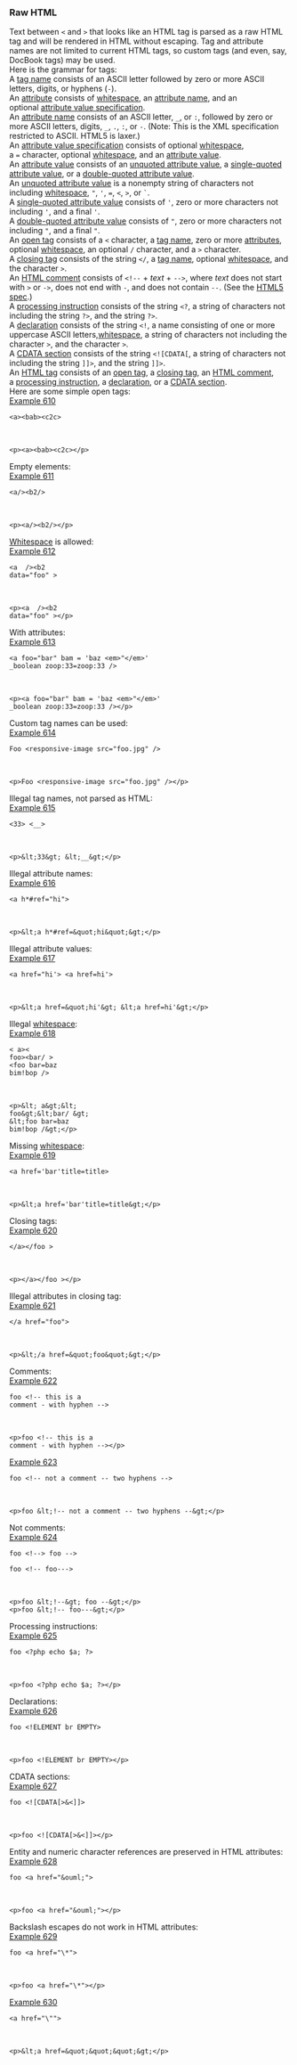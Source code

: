 ### Raw HTML

Text between `<` and `>` that looks like an HTML tag is parsed as a raw HTML tag and will be rendered in HTML without escaping. Tag and attribute names are not limited to current HTML tags, so custom tags (and even, say, DocBook tags) may be used.  
Here is the grammar for tags:  
A [tag name](https://github.github.com/gfm/#tag-name) consists of an ASCII letter followed by zero or more ASCII letters, digits, or hyphens (`-`).  
An [attribute](https://github.github.com/gfm/#attribute) consists of [whitespace](https://github.github.com/gfm/#whitespace), an [attribute name](https://github.github.com/gfm/#attribute-name), and an optional [attribute value specification](https://github.github.com/gfm/#attribute-value-specification).  
An [attribute name](https://github.github.com/gfm/#attribute-name) consists of an ASCII letter, `_`, or `:`, followed by zero or more ASCII letters, digits, `_`, `.`, `:`, or `-`. (Note: This is the XML specification restricted to ASCII. HTML5 is laxer.)  
An [attribute value specification](https://github.github.com/gfm/#attribute-value-specification) consists of optional [whitespace](https://github.github.com/gfm/#whitespace), a `=` character, optional [whitespace](https://github.github.com/gfm/#whitespace), and an [attribute value](https://github.github.com/gfm/#attribute-value).  
An [attribute value](https://github.github.com/gfm/#attribute-value) consists of an [unquoted attribute value](https://github.github.com/gfm/#unquoted-attribute-value), a [single-quoted attribute value](https://github.github.com/gfm/#single-quoted-attribute-value), or a [double-quoted attribute value](https://github.github.com/gfm/#double-quoted-attribute-value).  
An [unquoted attribute value](https://github.github.com/gfm/#unquoted-attribute-value) is a nonempty string of characters not including [whitespace](https://github.github.com/gfm/#whitespace), `"`, `'`, `=`, `<`, `>`, or `` ` ``.  
A [single-quoted attribute value](https://github.github.com/gfm/#single-quoted-attribute-value) consists of `'`, zero or more characters not including `'`, and a final `'`.  
A [double-quoted attribute value](https://github.github.com/gfm/#double-quoted-attribute-value) consists of `"`, zero or more characters not including `"`, and a final `"`.  
An [open tag](https://github.github.com/gfm/#open-tag) consists of a `<` character, a [tag name](https://github.github.com/gfm/#tag-name), zero or more [attributes](https://github.github.com/gfm/#attribute), optional [whitespace](https://github.github.com/gfm/#whitespace), an optional `/` character, and a `>` character.  
A [closing tag](https://github.github.com/gfm/#closing-tag) consists of the string `</`, a [tag name](https://github.github.com/gfm/#tag-name), optional [whitespace](https://github.github.com/gfm/#whitespace), and the character `>`.  
An [HTML comment](https://github.github.com/gfm/#html-comment) consists of `<!--` + _text_ + `-->`, where _text_ does not start with `>` or `->`, does not end with `-`, and does not contain `--`. (See the [HTML5 spec](http://www.w3.org/TR/html5/syntax.html#comments).)  
A [processing instruction](https://github.github.com/gfm/#processing-instruction) consists of the string `<?`, a string of characters not including the string `?>`, and the string `?>`.  
A [declaration](https://github.github.com/gfm/#declaration) consists of the string `<!`, a name consisting of one or more uppercase ASCII letters,[whitespace](https://github.github.com/gfm/#whitespace), a string of characters not including the character `>`, and the character `>`.  
A [CDATA section](https://github.github.com/gfm/#cdata-section) consists of the string `<![CDATA[`, a string of characters not including the string `]]>`, and the string `]]>`.  
An [HTML tag](https://github.github.com/gfm/#html-tag) consists of an [open tag](https://github.github.com/gfm/#open-tag), a [closing tag](https://github.github.com/gfm/#closing-tag), an [HTML comment](https://github.github.com/gfm/#html-comment), a [processing instruction](https://github.github.com/gfm/#processing-instruction), a [declaration](https://github.github.com/gfm/#declaration), or a [CDATA section](https://github.github.com/gfm/#cdata-section).  
Here are some simple open tags:  
[Example 610](https://github.github.com/gfm/#example-610)  

    <a><bab><c2c>

   

    <p><a><bab><c2c></p>

Empty elements:  
[Example 611](https://github.github.com/gfm/#example-611)  

    <a/><b2/>

   

    <p><a/><b2/></p>

[Whitespace](https://github.github.com/gfm/#whitespace) is allowed:  
[Example 612](https://github.github.com/gfm/#example-612)  

    <a  /><b2
    data="foo" >

   

    <p><a  /><b2
    data="foo" ></p>

With attributes:  
[Example 613](https://github.github.com/gfm/#example-613)  

    <a foo="bar" bam = 'baz <em>"</em>'
    _boolean zoop:33=zoop:33 />

   

    <p><a foo="bar" bam = 'baz <em>"</em>'
    _boolean zoop:33=zoop:33 /></p>

Custom tag names can be used:  
[Example 614](https://github.github.com/gfm/#example-614)  

    Foo <responsive-image src="foo.jpg" />

   

    <p>Foo <responsive-image src="foo.jpg" /></p>

Illegal tag names, not parsed as HTML:  
[Example 615](https://github.github.com/gfm/#example-615)  

    <33> <__>

   

    <p>&lt;33&gt; &lt;__&gt;</p>

Illegal attribute names:  
[Example 616](https://github.github.com/gfm/#example-616)  

    <a h*#ref="hi">

   

    <p>&lt;a h*#ref=&quot;hi&quot;&gt;</p>

Illegal attribute values:  
[Example 617](https://github.github.com/gfm/#example-617)  

    <a href="hi'> <a href=hi'>

   

    <p>&lt;a href=&quot;hi'&gt; &lt;a href=hi'&gt;</p>

Illegal [whitespace](https://github.github.com/gfm/#whitespace):  
[Example 618](https://github.github.com/gfm/#example-618)  

    < a><
    foo><bar/ >
    <foo bar=baz
    bim!bop />

   

    <p>&lt; a&gt;&lt;
    foo&gt;&lt;bar/ &gt;
    &lt;foo bar=baz
    bim!bop /&gt;</p>

Missing [whitespace](https://github.github.com/gfm/#whitespace):  
[Example 619](https://github.github.com/gfm/#example-619)  

    <a href='bar'title=title>

   

    <p>&lt;a href='bar'title=title&gt;</p>

Closing tags:  
[Example 620](https://github.github.com/gfm/#example-620)  

    </a></foo >

   

    <p></a></foo ></p>

Illegal attributes in closing tag:  
[Example 621](https://github.github.com/gfm/#example-621)  

    </a href="foo">

   

    <p>&lt;/a href=&quot;foo&quot;&gt;</p>

Comments:  
[Example 622](https://github.github.com/gfm/#example-622)  

    foo <!-- this is a
    comment - with hyphen -->

   

    <p>foo <!-- this is a
    comment - with hyphen --></p>

[Example 623](https://github.github.com/gfm/#example-623)  

    foo <!-- not a comment -- two hyphens -->

   

    <p>foo &lt;!-- not a comment -- two hyphens --&gt;</p>

Not comments:  
[Example 624](https://github.github.com/gfm/#example-624)  

    foo <!--> foo -->
    
    foo <!-- foo--->

   

    <p>foo &lt;!--&gt; foo --&gt;</p>
    <p>foo &lt;!-- foo---&gt;</p>

Processing instructions:  
[Example 625](https://github.github.com/gfm/#example-625)  

    foo <?php echo $a; ?>

   

    <p>foo <?php echo $a; ?></p>

Declarations:  
[Example 626](https://github.github.com/gfm/#example-626)  

    foo <!ELEMENT br EMPTY>

   

    <p>foo <!ELEMENT br EMPTY></p>

CDATA sections:  
[Example 627](https://github.github.com/gfm/#example-627)  

    foo <![CDATA[>&<]]>

   

    <p>foo <![CDATA[>&<]]></p>

Entity and numeric character references are preserved in HTML attributes:  
[Example 628](https://github.github.com/gfm/#example-628)  

    foo <a href="&ouml;">

   

    <p>foo <a href="&ouml;"></p>

Backslash escapes do not work in HTML attributes:  
[Example 629](https://github.github.com/gfm/#example-629)  

    foo <a href="\*">

   

    <p>foo <a href="\*"></p>

[Example 630](https://github.github.com/gfm/#example-630)  

    <a href="\"">

   

    <p>&lt;a href=&quot;&quot;&quot;&gt;</p>
